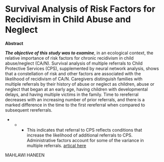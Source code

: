 Survival Analysis of Risk Factors for Recidivism in Child Abuse and Neglect
==============================================================================


**Abstract**

***_The objective of this study was to examine_***, in an ecological context,
the relative importance of risk factors for chronic recidivism in child abuse/neglect (CA/N).
Survival analysis of multiple referrals to Child Protective Services (CPS), supplemented by neural network analysis, shows that a constellation of risk and other factors are associated with the likelihood of recidivism of CA/N.
Caregivers distinguish families with multiple referrals by their history of abuse or neglect as children, abuse or neglect that began at an early age, having children with developmental delays, and having multiple victims in the family.
Time to rereferral decreases with an increasing number of prior referrals, and there is a marked difference in the time to the first rereferral when compared to subsequent rereferrals. 
* * * This indicates that referral to CPS reflects conditions that increase the likelihood of additional referrals to CPS. 
Administrative factors account for some of the variance in multiple referrals.
[artical here](http://cmx.sagepub.com/content/4/4/287.short)

MAHLAWI HANEEN
